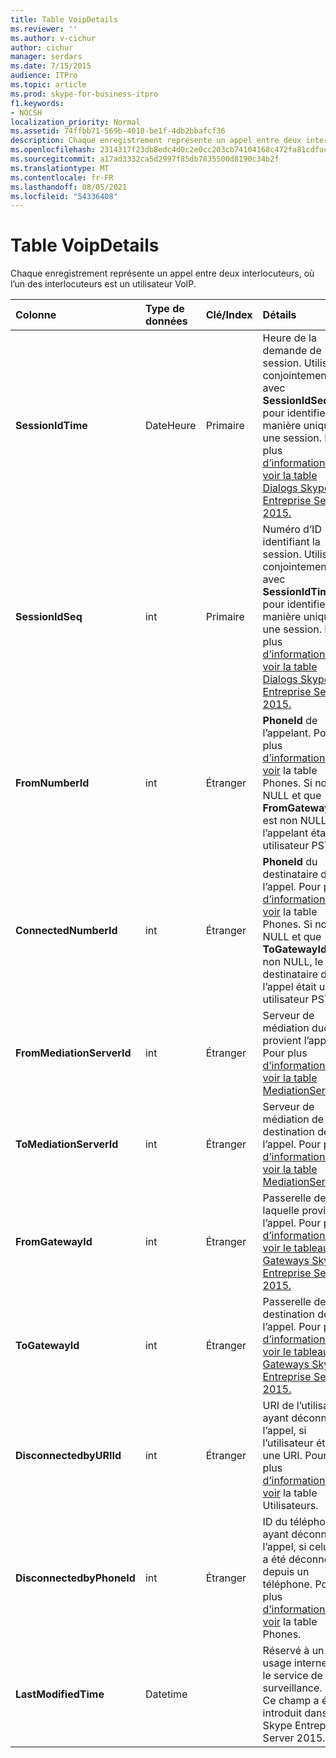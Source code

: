 ```yaml
---
title: Table VoipDetails
ms.reviewer: ''
ms.author: v-cichur
author: cichur
manager: serdars
ms.date: 7/15/2015
audience: ITPro
ms.topic: article
ms.prod: skype-for-business-itpro
f1.keywords:
- NOCSH
localization_priority: Normal
ms.assetid: 74ffbb71-569b-4018-be1f-4db2bbafcf36
description: Chaque enregistrement représente un appel entre deux interlocuteurs, où l’un des interlocuteurs est un utilisateur VoIP.
ms.openlocfilehash: 2314317f23db8edc4d0c2e0cc203cb74104168c472fa81cdfacc1a6595619278
ms.sourcegitcommit: a17ad3332ca5d2997f85db7835500d8190c34b2f
ms.translationtype: MT
ms.contentlocale: fr-FR
ms.lasthandoff: 08/05/2021
ms.locfileid: "54336408"
---
```

# <a name="voipdetails-table"></a>Table VoipDetails
 
Chaque enregistrement représente un appel entre deux interlocuteurs, où l’un des interlocuteurs est un utilisateur VoIP.
  
|**Colonne**|**Type de données**|**Clé/Index**|**Détails**|
|:-----|:-----|:-----|:-----|
|**SessionIdTime** <br/> |DateHeure  <br/> |Primaire  <br/> |Heure de la demande de session. Utilisée conjointement avec **SessionIdSeq** pour identifier de manière unique une session. Pour plus [d’informations, voir la table Dialogs Skype Entreprise Server 2015.](dialogs.md) <br/> |
|**SessionIdSeq** <br/> |int  <br/> |Primaire  <br/> |Numéro d’ID identifiant la session. Utilisé conjointement avec **SessionIdTime** pour identifier de manière unique une session. Pour plus [d’informations, voir la table Dialogs Skype Entreprise Server 2015.](dialogs.md) <br/> |
|**FromNumberId** <br/> |int  <br/> |Étranger  <br/> |**PhoneId** de l’appelant. Pour plus [d’informations, voir](phones.md) la table Phones. Si non NULL et que **FromGatewayId** est non NULL, l’appelant était un utilisateur PSTN. <br/> |
|**ConnectedNumberId** <br/> |int  <br/> |Étranger  <br/> |**PhoneId** du destinataire de l’appel. Pour plus [d’informations, voir](phones.md) la table Phones. Si non NULL et que **ToGatewayId** est non NULL, le destinataire de l’appel était un utilisateur PSTN. <br/> |
|**FromMediationServerId** <br/> |int  <br/> |Étranger  <br/> |Serveur de médiation duquel provient l’appel. Pour plus [d’informations, voir la table MediationServers.](mediationservers.md) <br/> |
|**ToMediationServerId** <br/> |int  <br/> |Étranger  <br/> |Serveur de médiation de destination de l’appel. Pour plus [d’informations, voir la table MediationServers.](mediationservers.md) <br/> |
|**FromGatewayId** <br/> |int  <br/> |Étranger  <br/> |Passerelle de laquelle provient l’appel. Pour plus [d’informations, voir le tableau Gateways Skype Entreprise Server 2015.](gateways.md) <br/> |
|**ToGatewayId** <br/> |int  <br/> |Étranger  <br/> |Passerelle de destination de l’appel. Pour plus [d’informations, voir le tableau Gateways Skype Entreprise Server 2015.](gateways.md) <br/> |
|**DisconnectedbyURIId** <br/> |int  <br/> |Étranger  <br/> |URI de l’utilisateur ayant déconnecté l’appel, si l’utilisateur était une URI. Pour plus [d’informations, voir](users.md) la table Utilisateurs. <br/> |
|**DisconnectedbyPhoneId** <br/> |int  <br/> |Étranger  <br/> |ID du téléphone ayant déconnecté l’appel, si celui-ci a été déconnecté depuis un téléphone. Pour plus [d’informations, voir](phones.md) la table Phones. <br/> |
|**LastModifiedTime** <br/> |Datetime  <br/> ||Réservé à un usage interne par le service de surveillance.  <br/> Ce champ a été introduit dans Skype Entreprise Server 2015.  <br/> |
   

